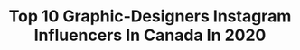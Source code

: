 ---
title: Top 10 Graphic-Designers Instagram Influencers In Canada In 2020
description: >-
  Find top graphic-designers Instagram influencers in Canada in 2020. Most popular hashtags: #design #raptors #love #travel.
platform: Instagram
profiles:
  - username: "fullsnack_developer"
    fullname: >-
      Nicholas Olsen | Developer
    location: "Canada"
    followers: 47664
    engagement: 289
    commentsToLikes: 0.018819
    id: ck15qkc4m39l40i19vtq2pk0o
    verified: false
    hashtags: "#beard, #talktome, #gasmask, #webapp"
  - username: "melina.arts"
    fullname: >-
      Melina Ghossen/Miss Atmosphere
    location: "Canada"
    followers: 6466
    engagement: 720
    commentsToLikes: 0.031962
    id: ck8sy4ve1jpbm0j78m14e2vdt
    verified: false
    hashtags: "#tiktok, #gfuel"
  - username: "audreyrivet"
    fullname: >-
      Audrey Rivet
    location: "Canada"
    followers: 154488
    engagement: 585
    commentsToLikes: 0.015080
    id: ck0txxshwkx6t0i19m9eljlpj
    verified: false
    hashtags: "#earthday, #stayhomeclub, #stayhome, #clarkscommunity"
  - username: "thehilaryann"
    fullname: >-
      Hilary
    location: "Canada"
    followers: 22791
    engagement: 444
    commentsToLikes: 0.042395
    id: ck0vv1x0dn5w20i195ucacgz7
    verified: false
    hashtags: "#innerstrength, #tbt, #powerinnumbers, #everydayisearthday"
  - username: "emmalindsayyy"
    fullname: >-
      Emma Lindsay
    location: "Canada"
    followers: 12694
    engagement: 717
    commentsToLikes: 0.018348
    id: ck9wdoqwtgke20j78r8nc642b
    verified: false
    hashtags: "#archdesign, #engagement, #vintagelover, #pantone"
  - username: "leafhug"
    fullname: >-
      Janelle
    location: "Canada"
    followers: 12126
    engagement: 2797
    commentsToLikes: 0.021828
    id: ck137ef9nb4rz0i199o88lhfn
    verified: false
    hashtags: "#tinyart, #aesthetic, #artistic, #firetype"
  - username: "8thdamon"
    fullname: >-
      Renato Prkic
    location: "Canada"
    followers: 147652
    engagement: 388
    commentsToLikes: 0.032182
    id: ck0w4x5wk0uhw0i19bz4vovhw
    verified: false
    hashtags: "#digitalart, #8thdamon, #freedom, #raptors"
  - username: "justmyglam"
    fullname: >-
      Justmyglam •  Makeup | Fashion
    location: "Canada"
    followers: 13812
    engagement: 834
    commentsToLikes: 0.359692
    id: ck0w2ezo2o0ut0i19j1hrgthe
    verified: false
    hashtags: "#novababe, #makeupjunkie, #skinprotection, #bodypositivity"
  - username: "_skalsi"
    fullname: >-
      
    location: "Canada"
    followers: 2825
    engagement: 1843
    commentsToLikes: 0.067064
    id: ck8wftmtug8ov0j78bswrls8t
    verified: false
    hashtags: "#nike, #customsneakers, #customart, #dufflebag"
  - username: "s.z.a.theory"
    fullname: >-
      Szabi
    location: "Canada"
    followers: 8721
    engagement: 1975
    commentsToLikes: 0.061058
    id: ck0vx3mc7wyxg0i195656bnvq
    verified: false
    hashtags: "#modernoutdoors, #discoveron, #canada, #depthsofearth"
---